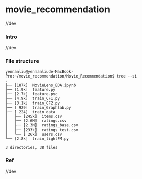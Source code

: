 # movie_recommendation
//dev 



### Intro
//dev 



### File structure 
```
yennanliu@yennanliude-MacBook-Pro:~/movie_recommendation/Movie_Recommendation$ tree --si
.
├── [187k]  MovieLens_EDA.ipynb
├── [1.9k]  feature.py
├── [2.7k]  feature.pyc
├── [4.9k]  train_CF1.py
├── [3.1k]  train_CF2.py
├── [ 929]  train_Graphlab.py
├── [ 224]  train_data
│   ├── [245k]  items.csv
│   ├── [2.6M]  ratings.csv
│   ├── [2.3M]  ratings_base.csv
│   ├── [233k]  ratings_test.csv
│   └── [ 26k]  users.csv
└── [2.8k]  train_lightFM.py

3 directories, 38 files
```

### Ref 
//dev 



